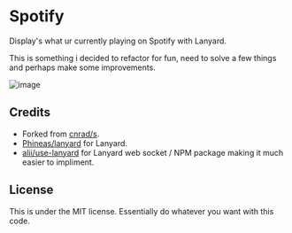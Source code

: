 # Spotify
Display's what ur currently playing on Spotify with Lanyard.

This is something i decided to refactor for fun, need to solve a few things and perhaps make some improvements.

![image](https://user-images.githubusercontent.com/37416491/157850582-271da95d-75c4-4a30-94dc-64162247c412.png)

## Credits
- Forked from [cnrad/s](https://github.com/cnrad/s).
- [Phineas/lanyard](https://github.com/Phineas/lanyard) for Lanyard.
- [alii/use-lanyard](https://github.com/alii/use-lanyard) for Lanyard web socket / NPM package making it much easier to impliment.

## License 
This is under the MIT license.
Essentially do whatever you want with this code. 



